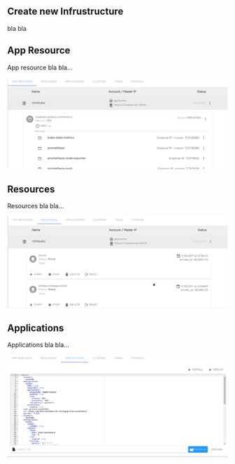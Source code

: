 ## Create new Infrustructure
bla bla
## App Resource

App resource bla bla...

![](/img/infra/app_resource.png)

## Resources

Resources bla bla...

![](/img/infra/resources.png)

## Applications

Applications bla bla...

![](/img/infra/applications.png)
